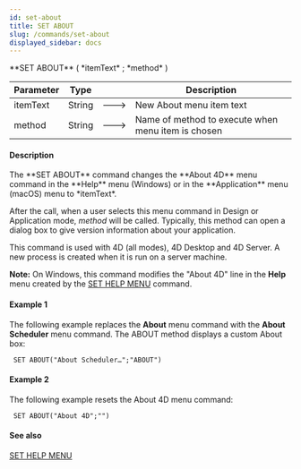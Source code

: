 ```yaml
---
id: set-about
title: SET ABOUT
slug: /commands/set-about
displayed_sidebar: docs
---
```


<!--REF #_command_.SET ABOUT.Syntax-->**SET ABOUT** ( *itemText* ; *method* )<!-- END REF-->
<!--REF #_command_.SET ABOUT.Params-->
| Parameter | Type |  | Description |
| --- | --- | --- | --- |
| itemText | String | &#x1F852; | New About menu item text |
| method | String | &#x1F852; | Name of method to execute when menu item is chosen |

<!-- END REF-->

#### Description 

<!--REF #_command_.SET ABOUT.Summary-->The **SET ABOUT** command changes the **About 4D** menu command in the **Help** menu (Windows) or in the **Application** menu (macOS) menu to *itemText*.<!-- END REF--> 

After the call, when a user selects this menu command in Design or Application mode, *method* will be called. Typically, this method can open a dialog box to give version information about your application.

This command is used with 4D (all modes), 4D Desktop and 4D Server. A new process is created when it is run on a server machine.

**Note:** On Windows, this command modifies the "About 4D" line in the **Help** menu created by the [SET HELP MENU](set-help-menu.md) command. 

#### Example 1 

The following example replaces the **About** menu command with the **About Scheduler** menu command. The ABOUT method displays a custom About box:

```4d
 SET ABOUT("About Scheduler…";"ABOUT")
```

#### Example 2 

The following example resets the About 4D menu command:

```4d
 SET ABOUT("About 4D";"")
```

#### See also 

[SET HELP MENU](set-help-menu.md)  